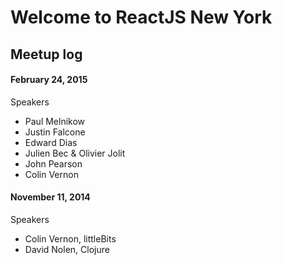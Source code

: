 # Welcome to ReactJS New York

## Meetup log


#### February 24, 2015

Speakers
- Paul Melnikow
- Justin Falcone
- Edward Dias
- Julien Bec & Olivier Jolit
- John Pearson
- Colin Vernon


#### November 11, 2014

Speakers
- Colin Vernon, littleBits
- David Nolen, Clojure


